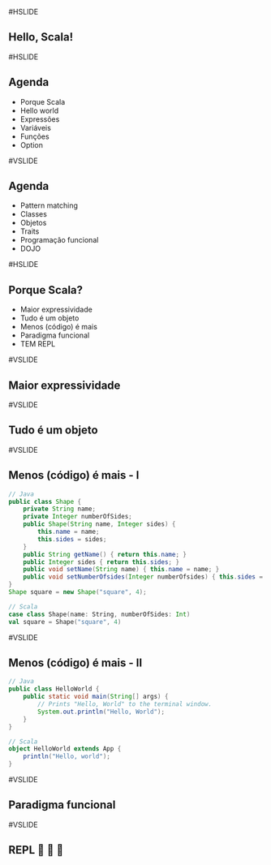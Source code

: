 #HSLIDE

## Hello, Scala!

#HSLIDE

## Agenda
- Porque Scala
- Hello world
- Expressões
- Variáveis
- Funções
- Option

#VSLIDE

## Agenda
- Pattern matching
- Classes
- Objetos
- Traits
- Programação funcional
- DOJO

#HSLIDE
## Porque Scala?

- Maior expressividade
- Tudo é um objeto
- Menos (código) é mais
- Paradigma funcional
- TEM REPL

#VSLIDE

## Maior expressividade

#VSLIDE

## Tudo é um objeto

#VSLIDE

## Menos (código) é mais - I
```Java
// Java
public class Shape {
    private String name;
    private Integer numberOfSides;
    public Shape(String name, Integer sides) {
        this.name = name;
        this.sides = sides;
    }
    public String getName() { return this.name; }
    public Integer sides { return this.sides; }
    public void setName(String name) { this.name = name; }
    public void setNumberOfsides(Integer numberOfsides) { this.sides = sides; }
}
Shape square = new Shape("square", 4);
```
```Scala
// Scala
case class Shape(name: String, numberOfSides: Int)
val square = Shape("square", 4)
```
#VSLIDE

## Menos (código) é mais - II
```Java
// Java
public class HelloWorld {
    public static void main(String[] args) {
        // Prints "Hello, World" to the terminal window.
        System.out.println("Hello, World");
    }
}
```
```Scala
// Scala
object HelloWorld extends App {
    println("Hello, world");
}
```

#VSLIDE

## Paradigma funcional

#VSLIDE

## REPL :raised_hands: :clap: :muscle:
